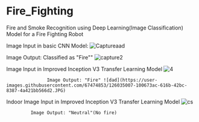 # Fire_Fighting
Fire and Smoke Recognition using Deep Learning(Image Classification) Model for a Fire Fighting Robot

Image Input in basic CNN Model: ![Captureaad](https://user-images.githubusercontent.com/67474853/126034973-47575fbb-d4f8-4831-bc9b-b9d2a9d62031.JPG)

Image Output: Classified as "Fire"" ![capture2](https://user-images.githubusercontent.com/67474853/126034980-81c24812-4f4a-42ef-b2c9-247c1482cdc2.JPG)


Image Input in Improved Inception V3 Transfer Learning Model ![4](https://user-images.githubusercontent.com/67474853/126035004-5934ba50-9d8c-4d90-baca-ea46785d496e.JPG)


                   Image Output: "Fire" ![dad](https://user-images.githubusercontent.com/67474853/126035007-100673ac-616b-42bc-8387-4a421bb566d2.JPG)


Indoor Image Input in Improved Inception V3 Transfer Learning Model ![cs](https://user-images.githubusercontent.com/67474853/126035012-abc92509-6da1-458f-8332-af120a5fe929.JPG)


             Image Output: "Neutral"(No fire)
